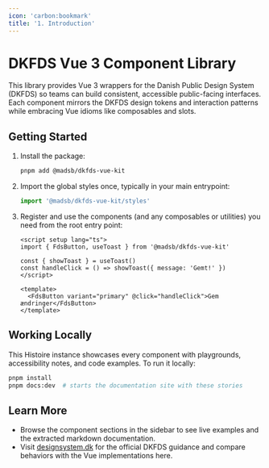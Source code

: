 ```yaml
---
icon: 'carbon:bookmark'
title: '1. Introduction'
---
```


# DKFDS Vue 3 Component Library

This library provides Vue 3 wrappers for the Danish Public Design System (DKFDS) so teams can build consistent, accessible public-facing interfaces. Each component mirrors the DKFDS design tokens and interaction patterns while embracing Vue idioms like composables and slots.

## Getting Started

1. Install the package:
   ```bash
   pnpm add @madsb/dkfds-vue-kit
   ```
2. Import the global styles once, typically in your main entrypoint:
   ```ts
   import '@madsb/dkfds-vue-kit/styles'
   ```
3. Register and use the components (and any composables or utilities) you need from the root entry point:

   ```vue
   <script setup lang="ts">
   import { FdsButton, useToast } from '@madsb/dkfds-vue-kit'

   const { showToast } = useToast()
   const handleClick = () => showToast({ message: 'Gemt!' })
   </script>

   <template>
     <FdsButton variant="primary" @click="handleClick">Gem ændringer</FdsButton>
   </template>
   ```

## Working Locally

This Histoire instance showcases every component with playgrounds, accessibility notes, and code examples. To run it locally:

```bash
pnpm install
pnpm docs:dev  # starts the documentation site with these stories
```

## Learn More

- Browse the component sections in the sidebar to see live examples and the extracted markdown documentation.
- Visit [designsystem.dk](https://designsystem.dk/) for the official DKFDS guidance and compare behaviors with the Vue implementations here.
